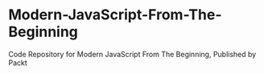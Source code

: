 # Modern-JavaScript-From-The-Beginning
Code Repository for Modern JavaScript From The Beginning, Published by Packt

